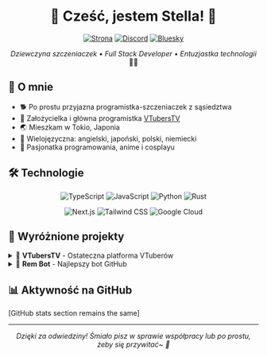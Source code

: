<h1 align="center">🐾 Cześć, jestem Stella! 🌸</h1>

<div align="center">

[![Strona](https://img.shields.io/badge/Strona-choco.rip-ff69b4?style=for-the-badge)](https://choco.rip)
[![Discord](https://img.shields.io/badge/Discord-Połącz-7289DA?style=for-the-badge)](https://discord.com/users/1248626823638552701)
[![Bluesky](https://img.shields.io/badge/Bluesky-Obserwuj-1DA1F2?style=for-the-badge)](https://bsky.app/profile/choco.rip)

*Dziewczyna szczeniaczek • Full Stack Developer • Entuzjastka technologii* 🏳️‍⚧️

</div>

## 🌟 O mnie

- 🐕 Po prostu przyjazna programistka-szczeniaczek z sąsiedztwa
- 🚀 Założycielka i główna programistka [VTubersTV](https://vtubers.tv)
- 🌏 Mieszkam w Tokio, Japonia
- 🎌 Wielojęzyczna: angielski, japoński, polski, niemiecki
- 💝 Pasjonatka programowania, anime i cosplayu

## 🛠️ Technologie

<div align="center">

![TypeScript](https://img.shields.io/badge/TypeScript-007ACC?style=for-the-badge&logo=typescript&logoColor=white)
![JavaScript](https://img.shields.io/badge/JavaScript-F7DF1E?style=for-the-badge&logo=javascript&logoColor=black)
![Python](https://img.shields.io/badge/Python-3776AB?style=for-the-badge&logo=python&logoColor=white)
![Rust](https://img.shields.io/badge/Rust-000000?style=for-the-badge&logo=rust&logoColor=white)

![Next.js](https://img.shields.io/badge/Next.js-000000?style=for-the-badge&logo=next.js&logoColor=white)
![Tailwind CSS](https://img.shields.io/badge/Tailwind_CSS-38B2AC?style=for-the-badge&logo=tailwind-css&logoColor=white)
![Google Cloud](https://img.shields.io/badge/Google_Cloud-4285F4?style=for-the-badge&logo=google-cloud&logoColor=white)

</div>

## 🌸 Wyróżnione projekty

<details>
<summary>🎥 <b>VTubersTV</b> - Ostateczna platforma VTuberów</summary>
<br>
Kompleksowa platforma poświęcona treściom VTuber i zaangażowaniu społeczności.
<br>
Czekajcie na nadchodzącą premierę! ✨
</details>

<details>
<summary>🤖 <b>Rem Bot</b> - Najlepszy bot GitHub</summary>
<br>
Potężny bot GitHub stworzony do usprawnienia zarządzania repozytoriami i współpracy.
<br>

[Rem Bot](https://github.com/chocoOnEstrogen/rem-bot)

</details>

## 📊 Aktywność na GitHub

[GitHub stats section remains the same]

<div align="center">

---

<i>Dzięki za odwiedziny! Śmiało pisz w sprawie współpracy lub po prostu, żeby się przywitać~ 🐾</i>

</div>
